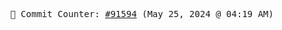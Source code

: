 <p align="center">
    <samp>
        📮 Commit Counter: <a href="https://github.com/Javascript-void0/Javascript-void0/commits/main">#91594</a> (May 25, 2024 @ 04:19 AM)
    </samp>
</p>